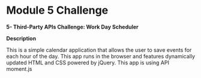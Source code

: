 # Module 5 Challenge
**5- Third-Party APIs Challenge: Work Day Scheduler**


**Description**


This is a simple calendar application that allows the user to save events for each hour of the day.
This app runs in the browser and features dynamically updated HTML and CSS powered by jQuery.
This app is using API moment.js
